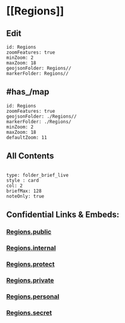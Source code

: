 # [[Regions]] 

## Edit


```leaflet
id: Regions
zoomFeatures: true 
minZoom: 2 
maxZoom: 18
geojsonFolder: Regions//
markerFolder: Regions//
```


## #has_/map 


```leaflet
id: Regions
zoomFeatures: true 
geojsonFolder: ./Regions//
markerFolder: ./Regions/
minZoom: 2 
maxZoom: 18
defaultZoom: 11
```



## All Contents

```folderv
```

```ccard
type: folder_brief_live
style : card
col: 2
briefMax: 128
noteOnly: true
```



## Confidential Links & Embeds: 

### [Regions.public](/_public/\Earth\Continent\Europe\Europe~West\FranceRegions.public.md) 

### [Regions.internal](/_internal/\Earth\Continent\Europe\Europe~West\FranceRegions.internal.md) 

### [Regions.protect](/_protect/\Earth\Continent\Europe\Europe~West\FranceRegions.protect.md) 

### [Regions.private](/_private/\Earth\Continent\Europe\Europe~West\FranceRegions.private.md) 

### [Regions.personal](/_personal/\Earth\Continent\Europe\Europe~West\FranceRegions.personal.md) 

### [Regions.secret](/_secret/\Earth\Continent\Europe\Europe~West\FranceRegions.secret.md)

